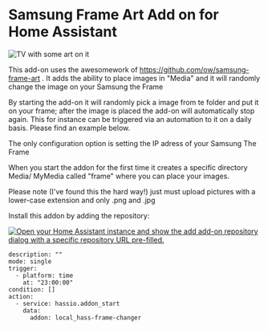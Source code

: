 # Samsung Frame Art Add on for Home Assistant

![TV with some art on it ](https://i.imgur.com/BunHdwb.jpeg)

This add-on uses the awesomework of <https://github.com/ow/samsung-frame-art> . It adds the ability to place images in "Media" and it will randomly change the image on your Samsung the Frame

By starting the add-on it will randomly pick a image from te folder and put it on your frame; after the image is placed the add-on will automatically stop again. This for instance can be triggered via an automation to it on a daily basis. Please find an example below.

The only configuration option is setting the IP adress of your Samsung The Frame

When you start the addon for the first time it creates a specific directory Media/ MyMedia called "frame" where you can place your images.

Please note (I've found this the hard way!) just must upload pictures with a lower-case extension and only .png and .jpg

Install this addon by adding the repository:

[![Open your Home Assistant instance and show the add add-on repository dialog with a specific repository URL pre-filled.](https://my.home-assistant.io/badges/supervisor_add_addon_repository.svg)](https://my.home-assistant.io/redirect/supervisor_add_addon_repository/?repository_url=https%3A%2F%2Fgithub.com%2Ffarleyta%2Fhomeassistant-addons)


```
description: ""
mode: single
trigger:
  - platform: time
    at: "23:00:00"
condition: []
action:
  - service: hassio.addon_start
    data:
      addon: local_hass-frame-changer
```
